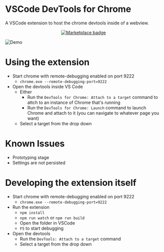 # VSCode DevTools for Chrome

A VSCode extension to host the chrome devtools inside of a webview.

<p align="center">
    <a href="https://marketplace.visualstudio.com/items?itemName=codemooseus.vscode-devtools-for-chrome">
        <img src="https://vsmarketplacebadge.apphb.com/version/codemooseus.vscode-devtools-for-chrome.svg" alt="Marketplace badge">
    </a>
</p>

![Demo](demo.gif)

# Using the extension
- Start chrome with remote-debugging enabled on port 9222
    - `chrome.exe --remote-debugging-port=9222`
- Open the devtools inside VS Code 
    - Either
      - Run the `DevTools for Chrome: Attach to a target` command to attch to an instance of Chrome that's running
      - Run the `DevTools for Chrome: Launch` command to launch Chrome and attach to it (you can navigate to whatever page you want)
    - Select a target from the drop down


# Known Issues
- Prototyping stage
- Settings are not persisted

# Developing the extension itself

- Start chrome with remote-debugging enabled on port 9222
    - `chrome.exe --remote-debugging-port=9222`
- Run the extension 
    - `npm install`
    - `npm run watch` or `npm run build`
    - Open the folder in VSCode
    - `F5` to start debugging
- Open the devtools 
    - Run the `DevTools: Attach to a target` command
    - Select a target from the drop down

